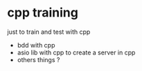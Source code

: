 # cpp training

just to train and test with cpp
- bdd with cpp
- asio lib with cpp to create a server in cpp
- others things ? 
  